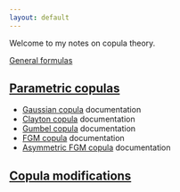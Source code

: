 ```yaml
---
layout: default
---
```


Welcome to my notes on copula theory.

[General formulas](general/definitions.html)

[Parametric copulas](param_cops/index.html)
------------------------------------------

* [Gaussian copula](param_cops/Gaussian.html) documentation
* [Clayton copula](param_cops/Clayton.html) documentation
* [Gumbel copula](param_cops/Gumbel.html) documentation
* [FGM copula](param_cops/FGM.html) documentation
* [Asymmetric FGM copula](param_cops/Asym_FGM.html) documentation

[Copula modifications](cop_modifications/index.html)
--------------------

